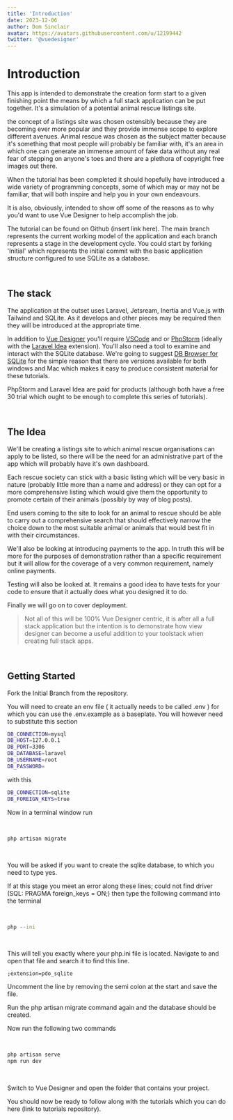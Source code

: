 ```yaml
---
title: 'Introduction'
date: 2023-12-06
author: Dom Sinclair
avatar: https://avatars.githubusercontent.com/u/12199442
twitter: '@vuedesigner'
---
```


# Introduction

This app is intended to demonstrate the creation form start to a given finishing point the means by which a full stack application can be put together. It's a simulation of a potential animal rescue listings site.

the concept of a listings site was chosen ostensibly because they are becoming ever more popular and they provide immense scope to explore different avenues. Animal rescue was chosen as the subject matter because it's something that most people will probably be familiar with, it's an area in which one can generate an immense amount of fake data without any real fear of stepping on anyone's toes and there are a plethora of copyright free images out there.

When the tutorial has been completed it should hopefully have introduced a wide variety of programming concepts, some of which may or may not be familiar, that will both inspire and help you in your own endeavours.

It is also, obviously, intended to show off some of the reasons as to why you'd want to use Vue Designer to help accomplish the job.

The tutorial can be found on Github (insert link here). The main branch represents the current working model of the application and each branch represents a stage in the development cycle. You could start by forking 'Initial' which represents the initial commit with the basic application structure configured to use SQLite as a database.

<br>

## The stack

The application at the outset uses Laravel, Jetsream, Inertia and Vue.js with Tailwind and SQLite. As it develops and other pieces may be required then they will be introduced at the appropriate time.

In addition to [Vue Designer](https://vuedesigner.com/) you'll require [VSCode](https://code.visualstudio.com/) and or [PhpStorm](https://www.jetbrains.com/phpstorm/) (ideally with the [Laravel Idea](https://laravel-idea.com/) extension). You'll also need a tool to examine and interact with the SQLite database. We're going to suggest [DB Browser for SQLite](https://github.com/sqlitebrowser/sqlitebrowser/releases/tag/v3.12.2) for the simple reason that there are versions available for both windows and Mac which makes it easy to produce consistent material for these tutorials.

PhpStorm and Laravel Idea are paid for products (although both have a free 30 trial which ought to be enough to complete this series of tutorials).

<br>

## The Idea

We'll be creating a listings site to which animal rescue organisations can apply to be listed, so there will be the need for an administrative part of the app which will probably have it's own dashboard.

Each rescue society can stick with a basic listing which will be very basic in nature (probably little more than a name and address) or they can opt for a more comprehensive listing which would give them the opportunity to promote certain of their animals (possibly by way of blog posts).

End users coming to the site to look for an animal to rescue should be able to carry out a comprehensive search that should effectively narrow the choice down to the most suitable animal or animals that would best fit in with their circumstances.

We'll also be looking at introducing payments to the app. In truth this will be more for the purposes of demonstration rather than a specific requirement but it will allow for the coverage of a very common requirement, namely online payments.

Testing will also be looked at. It remains a good idea to have tests for your code to ensure that it actually does what you designed it to do.

Finally we will go on to cover deployment.

> Not all of this will be 100% Vue Designer centric, it is after all a full stack application but the intention is to demonstrate how view designer can become a useful addition to your toolstack when creating full stack apps.

<br>

## Getting Started

Fork the Initial Branch from the repository.

You will need to create an env file ( it actually needs to be called .env ) for which you can use the .env.example as a baseplate. You will however need to substitute this section

```bash
DB_CONNECTION=mysql
DB_HOST=127.0.0.1
DB_PORT=3306
DB_DATABASE=laravel
DB_USERNAME=root
DB_PASSWORD=
```

with this

```bash
DB_CONNECTION=sqlite
DB_FOREIGN_KEYS=true
```

Now in a terminal window run

<br>

`php artisan migrate`

<br>

You will be asked if you want to create the sqlite database, to which you need to type yes.

If at this stage you meet an error along these lines; could not find driver (SQL: PRAGMA foreign_keys = ON;) then type the following command into the terminal

<br>

```bash
php --ini
```

<br>

This will tell you exactly where your php.ini file is located. Navigate to and open that file and search it to find this line.

`;extension=pdo_sqlite`

Uncomment the line by removing the semi colon at the start and save the file.

Run the php artisan migrate command again and the database should be created.

Now run the following two commands

<br>

```bash
php artisan serve
npm run dev

```

<br>

Switch to Vue Designer and open the folder that contains your project.

You should now be ready to follow along with the tutorials which you can do here (link to tutorials repository).
